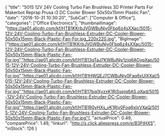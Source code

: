{
	"title": "5015 12V 24V Cooling Turbo Fan Brushless 3D Printer Parts For Makerbot Reprap Prusa i3 DC Cooler Blower 50x50x15mm Plastic Fan",
	"date": "2018-10-31 10:30:20",
	"SubCat": ["Computer & Office"],
	"categories": ["Office Electronics"],
	"thumbnailImage": "https://ae01.alicdn.com/kf/HTB1KKrbJVGWBuNjy0Fbq6z4sXXac/5015-12V-24V-Cooling-Turbo-Fan-Brushless-Extruder-DC-Cooler-Blower-50x50x15mm-Black-Plastic-Fan-For.jpg_220x220.jpg",
	"BigImage": ["https://ae01.alicdn.com/kf/HTB1KKrbJVGWBuNjy0Fbq6z4sXXac/5015-12V-24V-Cooling-Turbo-Fan-Brushless-Extruder-DC-Cooler-Blower-50x50x15mm-Black-Plastic-Fan-For.jpg","https://ae01.alicdn.com/kf/HTB13qTaJ7KWBuNjy1zjq6AOypXap/5015-12V-24V-Cooling-Turbo-Fan-Brushless-Extruder-DC-Cooler-Blower-50x50x15mm-Black-Plastic-Fan-For.jpg","https://ae01.alicdn.com/kf/HTB1HWQEJ7CWBuNjy0Faq6xUlXXaI/5015-12V-24V-Cooling-Turbo-Fan-Brushless-Extruder-DC-Cooler-Blower-50x50x15mm-Black-Plastic-Fan-For.jpg","https://ae01.alicdn.com/kf/HTB17bqIXyzxK1RjSspjq6AS.pXad/5015-12V-24V-Cooling-Turbo-Fan-Brushless-Extruder-DC-Cooler-Blower-50x50x15mm-Black-Plastic-Fan-For.jpg","https://ae01.alicdn.com/kf/HTB1R0yHXs_vK1Rjy0Foq6xIxVXaQ/5015-12V-24V-Cooling-Turbo-Fan-Brushless-Extruder-DC-Cooler-Blower-50x50x15mm-Black-Plastic-Fan-For.jpg"],
	"actualPrice": 0.49,
	"comparePrice": 1.49,
	"linkurl": "http://s.click.aliexpress.com/e/B3FtHXS",
	"inStock": 126
}
